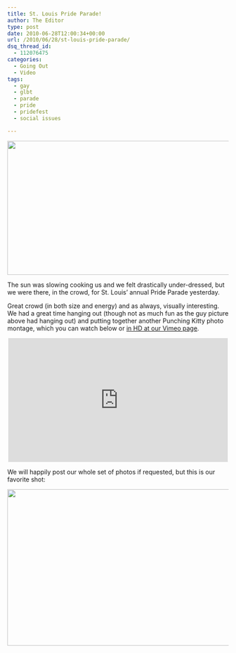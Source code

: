 ```yaml
---
title: St. Louis Pride Parade!
author: The Editor
type: post
date: 2010-06-28T12:00:34+00:00
url: /2010/06/28/st-louis-pride-parade/
dsq_thread_id:
  - 112076475
categories:
  - Going Out
  - Video
tags:
  - gay
  - glbt
  - parade
  - pride
  - pridefest
  - social issues

---
```

<img class="aligncenter size-full wp-image-5182" title="DSCF2665" src="http://media.punchingkitty.com/wordpress/2010/06/DSCF2665.jpg" alt="" width="600" height="305" />

The sun was slowing cooking us and we felt drastically under-dressed, but we were there, in the crowd, for St. Louis&#8217; annual Pride Parade yesterday.

Great crowd (in both size and energy) and as always, visually interesting. We had a great time hanging out (though not as much fun as the guy picture above had hanging out) and putting together another Punching Kitty photo montage, which you can watch below or <a href="http://vimeo.com/12906487" target="_blank">in HD at our Vimeo page</a>.

<span class="embed-youtube" style="text-align:center; display: block;"><iframe class='youtube-player' type='text/html' width='500' height='282' src='http://www.youtube.com/embed/N2cBImo_1Xw?version=3&#038;rel=1&#038;fs=1&#038;autohide=2&#038;showsearch=0&#038;showinfo=1&#038;iv_load_policy=1&#038;wmode=transparent' allowfullscreen='true' style='border:0;'></iframe></span>

We will happily post our whole set of photos if requested, but this is our favorite shot:

<a rel="attachment wp-att-5181" href="http://punchingkitty.com/2010/06/28/st-louis-pride-parade/dscf2677/"><img class="aligncenter size-full wp-image-5181" title="DSCF2677" src="http://media.punchingkitty.com/wordpress/2010/06/DSCF2677.jpg" alt="" width="600" height="356" /></a>